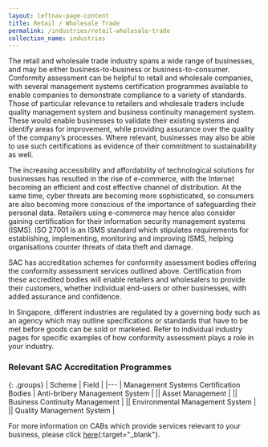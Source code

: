 ```yaml
---
layout: leftnav-page-content
title: Retail / Wholesale Trade
permalink: /industries/retail-wholesale-trade
collection_name: industries
---
```


The retail and wholesale trade industry spans a wide range of businesses, and may be either business-to-business or business-to-consumer. Conformity assessment can be helpful to retail and wholesale companies, with several management systems certification programmes available to enable companies to demonstrate compliance to a variety of standards. Those of particular relevance to retailers and wholesale traders include quality management system and business continuity management system. These would enable businesses to validate their existing systems and identify areas for improvement, while providing assurance over the quality of the company’s processes. Where relevant, businesses may also be able to use such certifications as evidence of their commitment to sustainability as well.

The increasing accessibility and affordability of technological solutions for businesses has resulted in the rise of e-commerce, with the Internet becoming an efficient and cost effective channel of distribution. At the same time, cyber threats are becoming more sophisticated, so consumers are also becoming more conscious of the importance of safeguarding their personal data. Retailers using e-commerce may hence also consider gaining certification for their information security management systems (ISMS). ISO 27001 is an ISMS standard which stipulates requirements for establishing, implementing, monitoring and improving ISMS, helping organisations counter threats of data theft and damage.

SAC has accreditation schemes for conformity assessment bodies offering the conformity assessment services outlined above. Certification from these accredited bodies will enable retailers and wholesalers to provide their customers, whether individual end-users or other businesses, with added assurance and confidence.

In Singapore, different industries are regulated by a governing body such as an agency which may outline specifications or standards that have to be met before goods can be sold or marketed. Refer to individual industry pages for specific examples of how conformity assessment plays a role in your industry.

### Relevant SAC Accreditation Programmes

{: .groups}
| Scheme | Field |
|---
| Management Systems Certification Bodies | Anti-bribery Management System |
|| Asset Management |
|| Business Continuity Management |
|| Environmental Management System |
|| Quality Management System |

For more information on CABs which provide services relevant to your business, please click [here](/services/accreditation-services){:target="_blank"}.

